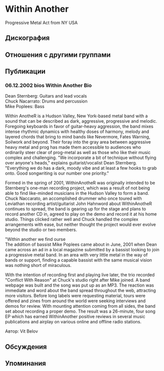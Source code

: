 # Within Another

Progressive Metal Act from NY USA

## Дискография


## Отношения с другими группами


## Публикации

### 06.12.2002 bios Within Another Bio

<p>Dean Sternberg: Guitars and lead vocals<BR> Chuck Nacarrato: Drums and percussion<BR> Mike Poplees: Bass</p>
<P> Within AnotheR is a Hudson Valley, New York-based metal band with a sound that can be described as dark, aggressive, progressive and melodic. Foregoing keyboards in favor of guitar-heavy aggression, the band mixes intense rhythmic dynamics with healthy doses of harmony, melody and layered chords that bring to mind bands like Nevermore, Fates Warning, Soilwork and beyond. Their foray into the gray area between aggressive heavy metal and prog has made them accessible to audiences who ordinarily steer clear of prog-metal as well as those who like their music complex and challenging. "We incorporate a bit of technique without flying over anyone's heads," explains guitarist/vocalist Dean Sternberg. "Everything we do has a dark, moody vibe and at least a few hooks to grab onto. Good songwriting is our number one priority."</>
<P> Formed in the spring of 2001, WithinAnotheR was originally intended to be Sternberg's one-man recording project, which was a result of not being able to find like-minded musicians in the Hudson Valley to form a band. Chuck Naccarato, an accomplished drummer who once toured with Leviathan recording artist/guitarist John Hahnword about WithinAnotheR continues to spread, the band is gearing up for the stage and plans to record another CD in, agreed to play on the demo and record it at his home studio. Things clicked rather well and Chuck handled the complex arrangements with ease, but neither thought the project would ever evolve beyond the studio or two members.</>
<P> "Within another we find ourse <BR> The addition of bassist Mike Poplees came about in June, 2001 when Dean came across an ad in a local magazine submitted by a bassist looking to join a progressive metal band. In an area with very little metal in the way of bands or support, finding a capable bassist with the same musical vision was nothing short of miraculous.</>
<P> With the intention of recording first and playing live later, the trio recorded "Conflict With Reason" at Chuck's studio right after Mike joined. A band webpage was built and the song was put up as an MP3. The reaction was immediate and word about the band spread throughout the web, attracting more visitors. Before long labels were requesting material, tours were offered and zines from around the world were seeking interviews and demos for review. With mounting attention coming from all sides, the band set about recording a proper demo. The result was a 26-minute, four song EP which has earned WithinAnother positive reviews in several music publications and airplay on various online and offline radio stations.</>

Автор: Vit Belov


## Обсуждения


## Упоминания

